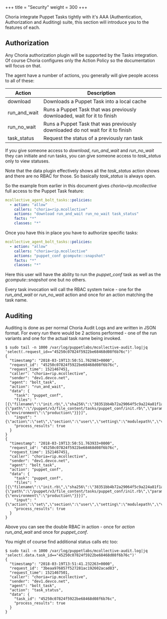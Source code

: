 +++
title = "Security"
weight = 300
+++

Choria integrate Puppet Tasks tightly with it's AAA (Authentication, Authorization and Auditing) suite, this section will introduce you to the features of each.

## Authorization

Any Choria authorization plugin will be supported by the Tasks integration.  Of course Choria configures only the Action Policy so the documentation will focus on that.

The agent have a number of actions, you generally will give people access to all of these:

|Action|Description|
|------|-----------|
|download|Downloads a Puppet Task into a local cache|
|run\_and\_wait|Runs a Puppet Task that was previously downloaded, wait for it to finish|
|run\_no\_wait|Runs a Puppet Task that was previously downloaded do not wait for it to finish|
|task\_status|Request the status of a previously ran task|

If you give someone access to _download_, _run\_and\_wait_ and _run\_no\_wait_ they can initiate and run tasks, you can give someone access to _task\_status_ only to view statuses.

Note that the data plugin effectively shows all the _task\_status_ action shows and there are no RBAC for those.  So basically _task\_status_ is always open.

So the example from earlier in this document gives _choria=rip.mcollective_ full access to the Puppet Task feature:

```yaml
mcollective_agent_bolt_tasks::policies:
  - action: "allow"
    callers: "choria=rip.mcollective"
    actions: "download run_and_wait run_no_wait task_status"
    facts: "*"
    classes: "*"
```

Once you have this in place you have to authorize specific tasks:

```yaml
mcollective_agent_bolt_tasks::policies:
  - action: "allow"
    callers: "choria=rip.mcollective"
    actions: "puppet_conf gcompute::snapshot"
    facts: "*"
    classes: "*"
```

Here this user will have the ability to run the _puppet\_conf_ task as well as the _gcompute::snapshot_ one but no others.

Every task invocation will call the RBAC system twice - one for the _run\_and\_wait_ or _run\_no\_wait_ action and once for an action matching the task name.

## Auditing

Auditing is done as per normal Choria Audit Logs and are written in JSON format.  For every _run_ there would be 2 actions performed - one of the run variants and one for the actual task name being invoked.

```nohighlight
$ sudo tail -n 1000 /var/log/puppetlabs/mcollective-audit.log|jq 'select(.request_id=="45250c07824f5922be68468d08f6b76c")'
{
  "timestamp": "2018-03-19T13:50:51.762983+0000",
  "request_id": "45250c07824f5922be68468d08f6b76c",
  "request_time": 1521467451,
  "caller": "choria=rip.mcollective",
  "sender": "dev1.devco.net",
  "agent": "bolt_task",
  "action": "run_and_wait",
  "data": {
    "task": "puppet_conf",
    "files": "[{\"filename\":\"init.rb\",\"sha256\":\"38351bb4b72a29064f5c9a224a81f1abf7042b0bc9d1ffd2a074d1bd63b2f246\",\"size_bytes\":1231,\"uri\":{\"path\":\"/puppet/v3/file_content/tasks/puppet_conf/init.rb\",\"params\":{\"environment\":\"production\"}}}]",
    "input": "{\"action\":\"set\",\"section\":\"user\",\"setting\":\"modulepath\",\"value\":\"/tmp/modules\"}",
    "process_results": true
  }
}
{
  "timestamp": "2018-03-19T13:50:51.763933+0000",
  "request_id": "45250c07824f5922be68468d08f6b76c",
  "request_time": 1521467451,
  "caller": "choria=rip.mcollective",
  "sender": "dev1.devco.net",
  "agent": "bolt_task",
  "action": "puppet_conf",
  "data": {
    "task": "puppet_conf",
    "files": "[{\"filename\":\"init.rb\",\"sha256\":\"38351bb4b72a29064f5c9a224a81f1abf7042b0bc9d1ffd2a074d1bd63b2f246\",\"size_bytes\":1231,\"uri\":{\"path\":\"/puppet/v3/file_content/tasks/puppet_conf/init.rb\",\"params\":{\"environment\":\"production\"}}}]",
    "input": "{\"action\":\"set\",\"section\":\"user\",\"setting\":\"modulepath\",\"value\":\"/tmp/modules\"}",
    "process_results": true
  }
}
```

Above you can see the double RBAC in action - once for _action_ _run\_and\_wait_ and once for _puppet\_conf_.

You might of course find additional status calls etc too:

```nohighlight
$ sudo tail -n 1000 /var/log/puppetlabs/mcollective-audit.log|jq 'select(.data.task_id=="45250c07824f5922be68468d08f6b76c")'
{
  "timestamp": "2018-03-19T13:51:41.232263+0000",
  "request_id": "3beaa976857f527281ac192602acad83",
  "request_time": 1521467501,
  "caller": "choria=rip.mcollective",
  "sender": "dev1.devco.net",
  "agent": "bolt_task",
  "action": "task_status",
  "data": {
    "task_id": "45250c07824f5922be68468d08f6b76c",
    "process_results": true
  }
}
```